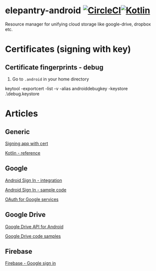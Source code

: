 # elepantry-android [![CircleCI](https://circleci.com/gh/herolynx/elepantry-android.svg?style=svg)](https://circleci.com/gh/herolynx/elepantry-android)[![Kotlin](https://img.shields.io/badge/kotlin-1.0.6-blue.svg)](http://kotlinlang.org)

Resource manager for unifying cloud storage like google-drive, dropbox etc.

# Certificates (signing with key)

## Certificate fingerprints - debug

1) Go to `.android` in your home directory

keytool -exportcert -list -v -alias androiddebugkey -keystore .\debug.keystore

# Articles

## Generic

[Signing app with cert](https://developer.android.com/studio/publish/app-signing.html)

[Kotlin - reference](https://kotlinlang.org/docs/reference/)

## Google

[Android Sign In - integration](https://developers.google.com/identity/sign-in/android/start-integrating)

[Android Sign In - sample code](https://developers.google.com/identity/sign-in/android/sign-in)

[OAuth for Google services](https://developers.google.com/android/guides/http-auth)

## Google Drive

[Google Drive API for Android](https://developers.google.com/drive/android/intro)

[Google Drive code samples](https://github.com/googledrive/android-demos/tree/master/app/src/main/java/com/google/android/gms/drive/sample/demo)

## Firebase

[Firebase - Google sign in](https://firebase.google.com/docs/auth/android/google-signin)
